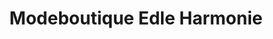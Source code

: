 ---
title: "Modeboutique Edle Harmonie"
url: /bad-doberan/modeboutique-edle-harmonie/
shop: Kleidung
---